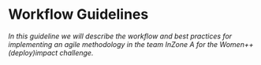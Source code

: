 # Workflow Guidelines

*In this guideline we will describe the workflow and best practices for implementing an agile methodology in the team InZone A for the Women++ (deploy)impact challenge.*
